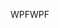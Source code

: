 <span data-ttu-id="097ec-101">WPF</span><span class="sxs-lookup"><span data-stu-id="097ec-101">WPF</span></span>